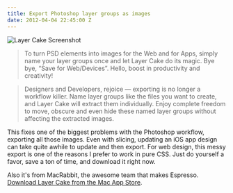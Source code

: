 ```yaml
---
title: Export Photoshop layer groups as images
date: 2012-04-04 22:45:00 Z
---
```


![Layer Cake Screenshot](http://f.cl.ly/items/461c0d2i1w2i1o0h0H2A/mza_2162241797129234367.jpeg)

> To turn PSD elements into images for the Web and for Apps, simply name your layer groups once and let Layer Cake do its magic. Bye bye, “Save for Web/Devices”. Hello, boost in productivity and creativity!

> Designers and Developers, rejoice — exporting is no longer a workflow killer. Name layer groups like the files you want to create, and Layer Cake will extract them individually. Enjoy complete freedom to move, obscure and even hide these named layer groups without affecting the extracted images.

This fixes one of the biggest problems with the Photoshop workflow, exporting all those images. Even with slicing, updating an iOS app design can take quite awhile to update and then export. For web design, this messy export is one of the reasons I prefer to work in pure CSS. Just do yourself a favor, save a ton of time, and download it right now.

Also it's from MacRabbit, the awesome team that makes Espresso. [Download Layer Cake from the Mac App Store](http://itunes.apple.com/us/app/layer-cake/id512533449?ls=1&mt=12).

